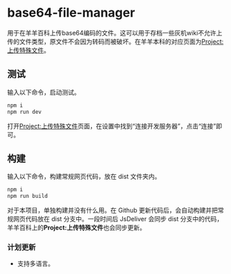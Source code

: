 # base64-file-manager

用于在羊羊百科上传base64编码的文件。这可以用于存档一些灰机wiki不允许上传的文件类型，原文件不会因为转码而被破坏。在羊羊本科的对应页面为[Project:上传特殊文件](https://xyy.huijiwiki.com/wiki/Project:上传特殊文件)。

## 测试

输入以下命令，启动测试。

```cmd
npm i
npm run dev
```

打开[Project:上传特殊文件](https://xyy.huijiwiki.com/wiki/Project:上传特殊文件)页面，在设置中找到“连接开发服务器”，点击“连接”即可。

## 构建

输入以下命令，构建常规网页代码，放在 dist 文件夹内。

```cmd
npm i
npm run build
```

对于本项目，单独构建并没有什么用。在 Github 更新代码后，会自动构建并把常规网页代码放在 dist 分支中。一段时间后 JsDeliver 会同步 dist 分支中的代码，羊羊百科上的**Project:上传特殊文件**也会同步更新。

### 计划更新

- 支持多语言。
